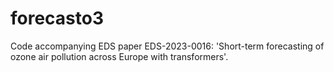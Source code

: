 # forecasto3
Code accompanying EDS paper EDS-2023-0016: 'Short-term forecasting of ozone air pollution across Europe with transformers'. 
